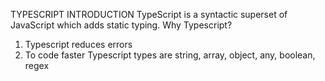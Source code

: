 TYPESCRIPT INTRODUCTION
TypeScript is a syntactic superset of JavaScript which adds static typing.
Why Typescript? 
1. Typescript reduces errors
2. To code faster
Typescript types are string, array, object, any, boolean, regex
